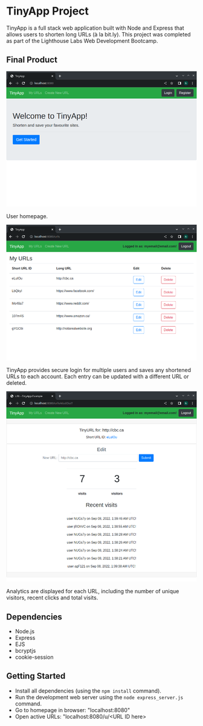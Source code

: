 # TinyApp Project

TinyApp is a full stack web application built with Node and Express that allows users to shorten long URLs (à la bit.ly). This project was completed as part of the Lighthouse Labs Web Development Bootcamp.

## Final Product

!["homepage"](https://github.com/nchau3/tinyapp/blob/master/docs/homepage.png)

User homepage.

!["my URLS"](https://github.com/nchau3/tinyapp/blob/master/docs/myURLs.png)

TinyApp provides secure login for multiple users and saves any shortened URLs to each account. Each entry can be updated with a different URL or deleted.

!["URL stats/edit page"](https://github.com/nchau3/tinyapp/blob/master/docs/analytics.png)

Analytics are displayed for each URL, including the number of unique visitors, recent clicks and total visits.

## Dependencies

- Node.js
- Express
- EJS
- bcryptjs
- cookie-session

## Getting Started

- Install all dependencies (using the `npm install` command).
- Run the development web server using the `node express_server.js` command.
- Go to homepage in browser: "localhost:8080"
- Open active URLs: "localhost:8080/u/\<URL ID here\>